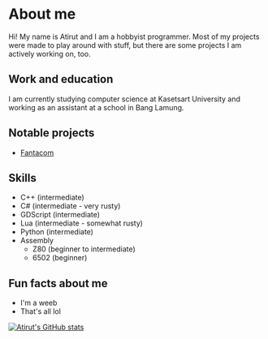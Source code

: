 <a rel="me" href="https://toot.community/@Atirut"></a>

# About me
Hi! My name is Atirut and I am a hobbyist programmer. Most of my projects were made to play around with stuff, but there are some projects I am actively working on, too.

## Work and education
I am currently studying computer science at Kasetsart University and working as an assistant at a school in Bang Lamung.

## Notable projects
- [Fantacom](https://github.com/atirut-w/fantacom)

## Skills
- C++ (intermediate)
- C# (intermediate - very rusty)
- GDScript (intermediate)
- Lua (intermediate - somewhat rusty)
- Python (intermediate)
- Assembly
  - Z80 (beginner to intermediate)
  - 6502 (beginner)

## Fun facts about me
- I'm a weeb
- That's all lol

[![Atirut's GitHub stats](https://github-readme-stats.vercel.app/api?username=atirut-w)](https://github.com/anuraghazra/github-readme-stats)

